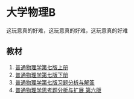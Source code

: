 # 大学物理B

这玩意真的好难，这玩意真的好难，这玩意真的好难

## 教材

1. [普通物理学第七版上册](https://www.lanzouw.com/b02ohfsqd)
2. [普通物理学第七版下册](https://www.lanzouw.com/b02ohfsqd)
3. [普通物理学第七版习题分析与解答](https://www.lanzouw.com/b02ohfsqd)
3. [普通物理学思考题分析与扩展 第六版](https://www.lanzouw.com/b02ohfsqd)
